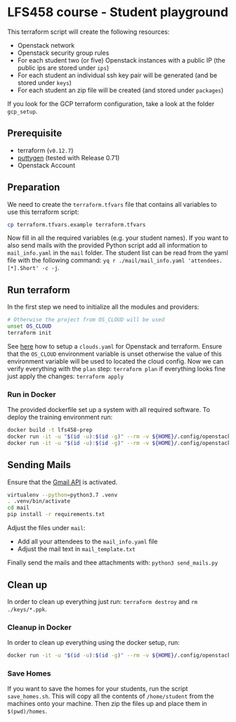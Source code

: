# LFS458 course - Student playground

This terraform script will create the following resources:

- Openstack network
- Openstack security group rules
- For each student two (or five) Openstack instances with a public IP (the public ips are stored under `ips`)
- For each student an individual ssh key pair will be generated (and be stored under `keys`)
- For each student an zip file will be created (and stored under `packages`)

If you look for the GCP terraform configuration, take a look at the folder `gcp_setup`.

## Prerequisite

- terraform (`v0.12.7`)
- [puttygen](https://www.puttygen.com/) (tested with Release 0.71)
- Openstack Account

## Preparation

We need to create the `terraform.tfvars` file that contains all variables to use this terraform script:

```bash
cp terraform.tfvars.example terraform.tfvars
```

Now fill in all the required variables (e.g. your student names).
If you want to also send mails with the provided Python script add all information to `mail_info.yaml` in the `mail` folder.
The student list can be read from the yaml file with the following command: `yq r ./mail/mail_info.yaml 'attendees.[*].Short' -c -j`.

## Run terraform

In the first step we need to initialize all the modules and providers:

```bash
# Otherwise the project from OS_CLOUD will be used
unset OS_CLOUD
terraform init
```

See [here](https://docs.openstack.org/openstacksdk/latest/user/guides/connect_from_config.html) how to setup a `clouds.yaml` for Openstack and terraform.
Ensure that the `OS_CLOUD` environment variable is unset otherwise the value of this environment variable will be used to located the cloud config.
Now we can verify everything with the `plan` step: `terraform plan` if everything looks fine just apply the changes: `terraform apply`

### Run in Docker

The provided dockerfile set up a system with all required software. To deploy the training environment run:

```bash
docker build -t lfs458-prep
docker run -it -u "$(id -u):$(id -g)" --rm -v ${HOME}/.config/openstack:/etc/openstack -v $(pwd):/wd -w /wd lfs458-prep init
docker run -it -u "$(id -u):$(id -g)" --rm -v ${HOME}/.config/openstack:/etc/openstack -v $(pwd):/wd -w /wd lfs458-prep apply
```

## Sending Mails

Ensure that the [Gmail API](https://developers.google.com/gmail/api/quickstart/python#step_1_turn_on_the) is activated.

```bash
virtualenv --python=python3.7 .venv
. .venv/bin/activate
cd mail
pip install -r requirements.txt
```

Adjust the files under `mail`:

- Add all your attendees to the `mail_info.yaml` file
- Adjust the mail text in `mail_template.txt`

Finally send the mails and thee attachments with: `python3 send_mails.py`

## Clean up

In order to clean up everything just run: `terraform destroy` and `rm ./keys/*.ppk`.

### Cleanup in Docker

In order to clean up everything using the docker setup, run:

```bash
docker run -it -u "$(id -u):$(id -g)" --rm -v ${HOME}/.config/openstack:/etc/openstack -v $(pwd):/wd -w /wd lfs458-prep terraform destroy and `rm ./keys/*.ppk`.
```

### Save Homes

If you want to save the homes for your students, run the script `save_homes.sh`. This will copy all the contents of `/home/student` from the machines onto your machine. Then zip the files up and place them in `$(pwd)/homes`.
